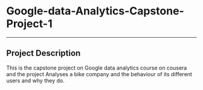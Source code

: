 # Google-data-Analytics-Capstone-Project-1
_____________
## Project Description
This is the capstone project on Google data analytics course on cousera and the project
Analyses a bike company and the behaviour of its different users and why they do.


